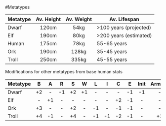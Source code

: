 #Metatypes

| Metatype | Av. Height | Av. Weight | Av. Lifespan           |
| -------- |:----------:|:----------:| ---------------------- |
| Dwarf    |   120cm    |    54kg    | >100 years (projected) |
| Elf      |   190cm    |    80kg    | >200 years (estimated) |
| Human    |   175cm    |    78kg    | 55-65 years            |
| Ork      |   190cm    |   128kg    | 35-45 years            |
| Troll    |   250cm    |   335kg    | 45-55 years            |

Modifications for other metatypes from base human stats

| Metatype |  B  |  A  |  R  |  S  |  W  |  L  |  I  |  C  |  E  | Init | Armour |
| -------- |:---:|:---:|:---:|:---:|:---:|:---:|:---:|:---:|:---:|:----:|:------:|
| Dwarf    | +2  |  -  | -1  | +2  | +1  |  -  |  -  |  -  | -1  |  -1  |   -    |
| Elf      |  -  | +1  |  -  |  -  |  -  |  -  |  -  | +2  | -1  |  -   |   -    |
| Ork      | +3  |  -  |  -  | +2  |  -  | -1  |  -  | -1  | -1  |  -   |   -    |
| Troll    | +4  | -1  |  -  | +4  |  -  | -1  | -1  | -2  | -1  |  -   |   +1   |
